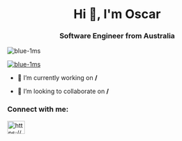 <h1 align="center">Hi 👋, I'm Oscar</h1>
<h3 align="center">Software Engineer from Australia</h3>

<p align="left"> <img src="https://komarev.com/ghpvc/?username=blue-1ms&label=Profile%20views&color=0e75b6&style=flat" alt="blue-1ms" /> </p>

<p align="left"> <a href="https://github.com/ryo-ma/github-profile-trophy"><img src="https://github-profile-trophy.vercel.app/?username=blue-1ms" alt="blue-1ms" /></a> </p>

- 🔭 I’m currently working on **/**

- 👯 I’m looking to collaborate on **/**

<h3 align="left">Connect with me:</h3>
<p align="left">
<a href="https://linkedin.com/in/https://www.linkedin.com/in/oscar-tian" target="blank"><img align="center" src="https://raw.githubusercontent.com/rahuldkjain/github-profile-readme-generator/master/src/images/icons/Social/linked-in-alt.svg" alt="https://www.linkedin.com/in/oscar-tian" height="30" width="40" /></a>
</p>

